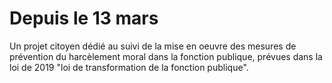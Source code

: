 # Depuis le 13 mars

Un projet citoyen dédié au suivi de la mise en oeuvre des mesures de prévention du harcèlement moral dans la fonction publique, prévues dans la loi de 2019 "loi de transformation de la fonction publique".

